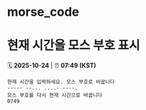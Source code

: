 # morse_code
# 현재 시간을 모스 부호 표시
<!-- MORSE_TIME_START -->
🗓️ **2025-10-24** | ⏰ **07:49 (KST)**

```
현재 시간을 입력하세요. 모스 부호로 바꿉니다
----- --... ....- ----.
모스 부호를 다시 현재 시간으로 바꿉니다
0749
```
<!-- MORSE_TIME_END -->
